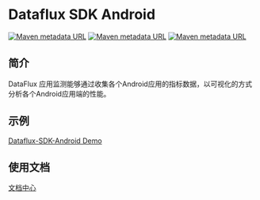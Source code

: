 # Dataflux SDK Android


[![Maven metadata URL](https://img.shields.io/maven-metadata/v?label=ft-sdk&metadataUrl=https%3A%2F%2Fmvnrepo.jiagouyun.com%2Frepository%2Fmaven-releases%2Fcom%2Fcloudcare%2Fft%2Fmobile%2Fsdk%2Ftracker%2Fagent%2Fft-sdk%2Fmaven-metadata.xml)](https://mvnrepo.jiagouyun.com/repository/maven-releases/com/cloudcare/ft/mobile/sdk/tracker/agent/ft-sdk/maven-metadata.xml)
[![Maven metadata URL](https://img.shields.io/maven-metadata/v?label=ft-native&metadataUrl=https%3A%2F%2Fmvnrepo.jiagouyun.com%2Frepository%2Fmaven-releases%2Fcom%2Fcloudcare%2Fft%2Fmobile%2Fsdk%2Ftracker%2Fagent%2Fft-native%2Fmaven-metadata.xml)](https://mvnrepo.jiagouyun.com/repository/maven-releases/com/cloudcare/ft/mobile/sdk/tracker/agent/ft-native/maven-metadata.xml)
[![Maven metadata URL](https://img.shields.io/maven-metadata/v?label=ft-plugin&metadataUrl=https%3A%2F%2Fmvnrepo.jiagouyun.com%2Frepository%2Fmaven-releases%2Fcom%2Fcloudcare%2Fft%2Fmobile%2Fsdk%2Ftracker%2Fplugin%2Fft-plugin%2Fmaven-metadata.xml)](https://mvnrepo.jiagouyun.com/repository/maven-releases/com/cloudcare/ft/mobile/sdk/tracker/plugin/ft-plugin/maven-metadata.xml)

## 简介

DataFlux 应用监测能够通过收集各个Android应用的指标数据，以可视化的方式分析各个Android应用端的性能。

## 示例

 [Dataflux-SDK-Android Demo](https://github.com/CloudCare/dataflux-sdk-android-demo)   

## 使用文档
 [文档中心](https://help.dataflux.cn/doc/20abb3dfd3dde6dd9d2b7a47f2fc0f385b4a8e37)   
